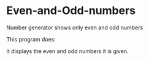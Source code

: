 # Even-and-Odd-numbers
Number generator shows only even and odd numbers

This program does:

It displays the even and odd numbers it is given.
